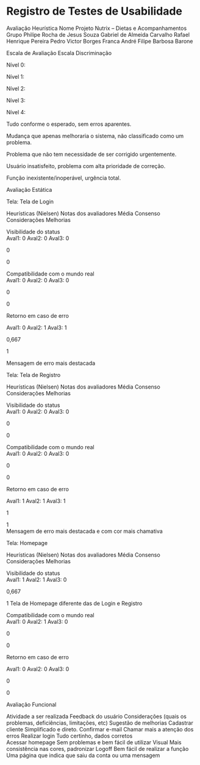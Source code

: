 # Registro de Testes de Usabilidade

Avaliação Heurística
Nome Projeto	Nutrix – Dietas e Acompanhamentos
Grupo	Philipe Rocha de Jesus Souza
Gabriel de Almeida Carvalho
Rafael Henrique Pereira
Pedro Victor Borges Franca
André Filipe Barbosa Barone

Escala de Avaliação
Escala	Discriminação

Nível 0: 

Nível 1:


Nível 2:


Nível 3:

Nível 4:
	
Tudo conforme o esperado, sem erros aparentes.

Mudança que apenas melhoraria o sistema, não classificado como um problema.

Problema que não tem necessidade de ser corrigido urgentemente.

Usuário insatisfeito, problema com alta prioridade de correção.

Função inexistente/inoperável, urgência total.


Avaliação Estática

Tela: Tela de Login

Heurísticas (Nielsen)	Notas dos avaliadores	Média	Consenso	Considerações	Melhorias

Visibilidade do status	
Aval1: 0
Aval2: 0
Aval3: 0
	

0	

0		

Compatibilidade com o mundo real	
Aval1: 0
Aval2: 0
Aval3: 0
	

0	

0		

Retorno em caso de erro
	
Aval1: 0
Aval2: 1
Aval3: 1
	

0,667	

1	
	
Mensagem de erro mais destacada


Tela: Tela de Registro

Heurísticas (Nielsen)	Notas dos avaliadores	Média	Consenso	Considerações	Melhorias

Visibilidade do status	
Aval1: 0
Aval2: 0
Aval3: 0
	

0	

0		

Compatibilidade com o mundo real	
Aval1: 0
Aval2: 0
Aval3: 0
	

0	

0		

Retorno em caso de erro
	
Aval1: 1
Aval2: 1
Aval3: 1
	

1	

1	
	Mensagem de erro mais destacada e com cor mais chamativa


Tela: Homepage

Heurísticas (Nielsen)	Notas dos avaliadores	Média	Consenso	Considerações	Melhorias

Visibilidade do status	
Aval1: 1
Aval2: 1
Aval3: 0
	

0,667	

1	Tela de Homepage diferente das de Login e Registro	

Compatibilidade com o mundo real	
Aval1: 0
Aval2: 1
Aval3: 0
	

0	

0		

Retorno em caso de erro
	
Aval1: 0
Aval2: 0
Aval3: 0
	

0	

0		



Avaliação Funcional

Atividade a ser realizada	Feedback do usuário	Considerações (quais os problemas, deficiências, limitações, etc)	Sugestão de melhorias
Cadastrar cliente	Simplificado e direto.	Confirmar e-mail	Chamar mais a atenção dos erros
Realizar login	Tudo certinho, dados corretos		
Acessar homepage	Sem problemas e bem fácil de utilizar	Visual	Mais consistência nas cores, padronizar
Logoff	Bem fácil de realizar a função		Uma página que indica que saiu da conta ou uma mensagem

